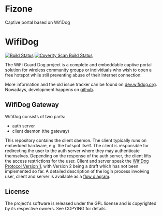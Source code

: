 # Fizone #

Captive portal based on WifiDog

# WifiDog #

[![Build Status](https://travis-ci.org/wifidog/wifidog-gateway.svg?branch=master)](https://travis-ci.org/wifidog/wifidog-gateway)
[![Coverity Scan Build Status](https://scan.coverity.com/projects/4595/badge.svg)](https://scan.coverity.com/projects/4595)

The WiFi Guard Dog project is a complete and embeddable captive portal
solution for wireless community groups or individuals who wish to open a
free hotspot while still preventing abuse of their Internet connection.

More information and the old issue tracker can be found on
[dev.wifidog.org][homepage].
Nowadays, development happens on [github][GitHub].


## WifiDog Gateway ##

WifiDog consists of two parts:

* auth server
* client daemon (the gateway)

This repository contains the client daemon. The client typically runs on
embedded hardware, e.g. the hotspot itself. The client is responsible for
redirecting the user to the auth server where they may authenticate
themselves. Depending on the response of the auth server, the client
lifts the access restrictions for the user.
Client and server speak the [WifiDog Protocol Version 1][protov1],
with Version 2 being a draft which has not been implemented so far.
A detailed description of the login process involving user,
client and server is available as a [flow diagram][flowdia].


## License ##
The project's software is released under the GPL license and is copyrighted
by its respective owners. See COPYING for details.

[homepage]: http://dev.wifidog.org/
[github]: https://github.com/wifidog/
[protov1]: http://dev.wifidog.org/wiki/doc/developer/WiFiDogProtocol_V1
[flowdia]: http://dev.wifidog.org/wiki/doc/developer/FlowDiagram
[devdoc]: src/README.developers.txt
[faq]: src/FAQ
